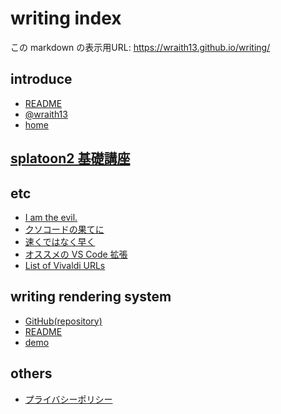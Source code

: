 # writing index

<!--[NOWRITING]-->
<link rel="canonical" href="https://wraith13.github.io/writing/" />
この markdown の表示用URL: <a rel="canonical" href="https://wraith13.github.io/writing/">https://wraith13.github.io/writing/</a>
<!--[/NOWRITING]-->

<!--[REMARK-CONFIG]
{
    "ratio": "16:9"
}
-->
<!--[NOREVEAL/]<span style="font-size:0.7em;">[markdown](?markdown) | [remark](?remark) | [reveal](?reveal) | [edit](https://github.com/wraith13/writing/edit/master/index.md?)</span>-->
<!--[REVEAL/]<span style="display:block;margin-left:auto;margin-right:auto;font-size:0.6em;width:450px;text-align:center;white-space:pre;">[markdown](?markdown) | [remark](?remark) | [reveal](?reveal) | [edit](https://github.com/wraith13/writing/edit/master/index.md)</span>-->

## introduce

- [README](README.md)
- [@wraith13](wraith13.md)
- [home](home.md)

## [splatoon2 基礎講座](splatoon2/index.md)

## etc

- [I am the evil.](etc/i.am.the.evil.md)
- [クソコードの果てに](etc/fxxking.code.md)
- [速くではなく早く](etc/do.not.fast.early.md)
- [オススメの VS Code 拡張](etc/recommend.vscode.extension.md)
- [List of Vivaldi URLs](etc/vivaldi.md)

## writing rendering system

<!--[NOWRITING]-->
- [GitHub(repository)](https://github.com/wraith13/writing)
- [README](https://wraith13.github.io/writing/?@README.md)
- [demo](https://wraith13.github.io/writing/?@demo/index.md)
<!--[/NOWRITING]-->
<!--[WRITING/]
- [GitHub(repository)](https://github.com/wraith13/writing)
- [README](@README.md)
- [demo](@demo/index.md)
-->

<!--[WRITING/]
### instant

- [new markdown/slide](./?edit&text:)

### extra

表示したい markdown の URL を入力してください。

<input id="url-input" style="width:30vw;font-size:1em;line-height:1em;padding:0.2em;"> <button onclick="location.href='?'+encodeURIComponent(document.getElementById('url-input').value);" style="font-size:1em;line-height:1em;padding:0.2em;">開く</button>
-->

## others

- [プライバシーポリシー](privacy.policy.md)
